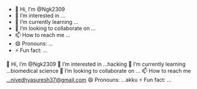 - 👋 Hi, I’m @Ngk2309
- 👀 I’m interested in ...
- 🌱 I’m currently learning ...
- 💞️ I’m looking to collaborate on ...
- 📫 How to reach me ...
- 😄 Pronouns: ...
- ⚡ Fun fact: ...

<!---
Ngk2309/Ngk2309 is a ✨ special ✨ repository because its `README.md` (this file) appears on your GitHub profile.
You can click the Preview link to take a look at your changes.
--->
👋 Hi, I’m @Ngk2309
👀 I’m interested in ...hacking
🌱 I’m currently learning ...biomedical science
💞️ I’m looking to collaborate on ...
📫 How to reach me ...nivedhyasuresh37@gmail.com
😄 Pronouns: ...akku
⚡ Fun fact: ...
